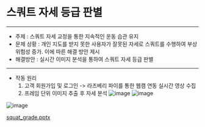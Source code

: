 # 스쿼트 자세 등급 판별
-----------------------------------------------------
- 주제 : 스쿼트 자세 교정을 통한 지속적인 운동 습관 유지
- 문제 상황 : 개인 지도를 받지 못한 사용자가 잘못된 자세로 스쿼트를 수행하여 부상 위험성 증가. 이에 따른 해결 방안 제시
- 해결방안 : 실시간 이미지 분석을 통하여 스쿼트 자세 등급 판별
------------------
* 작동 원리
  1. 고객 회원가입 및 로그인 -> 라즈베리 파이를 통한 웹캠 연동 실시간 영상 수집
  2. 프레임 단위 이미지 추출 후 자세 분석
     ![image](https://github.com/kim-chanhee/squat_grade/assets/116836230/01de59c6-9152-421e-84b9-c48ad6531731)
     ![image](https://github.com/kim-chanhee/squat_grade/assets/116836230/96ab720b-cd7c-45e9-8938-341460fa65a8)

![image](https://github.com/kim-chanhee/squat_grade/assets/116836230/2c76c851-1f4f-40ae-b500-384337107318)

[squat_grade.pptx](https://github.com/kim-chanhee/squat_grade/files/14739038/squat_grade.pptx)




